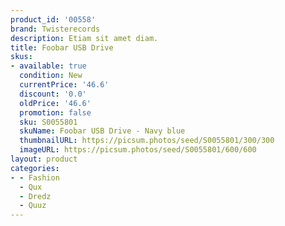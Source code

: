 ```yaml
---
product_id: '00558'
brand: Twisterecords
description: Etiam sit amet diam.
title: Foobar USB Drive
skus:
- available: true
  condition: New
  currentPrice: '46.6'
  discount: '0.0'
  oldPrice: '46.6'
  promotion: false
  sku: S0055801
  skuName: Foobar USB Drive - Navy blue
  thumbnailURL: https://picsum.photos/seed/S0055801/300/300
  imageURL: https://picsum.photos/seed/S0055801/600/600
layout: product
categories:
- - Fashion
  - Qux
  - Dredz
  - Quuz
---
```

